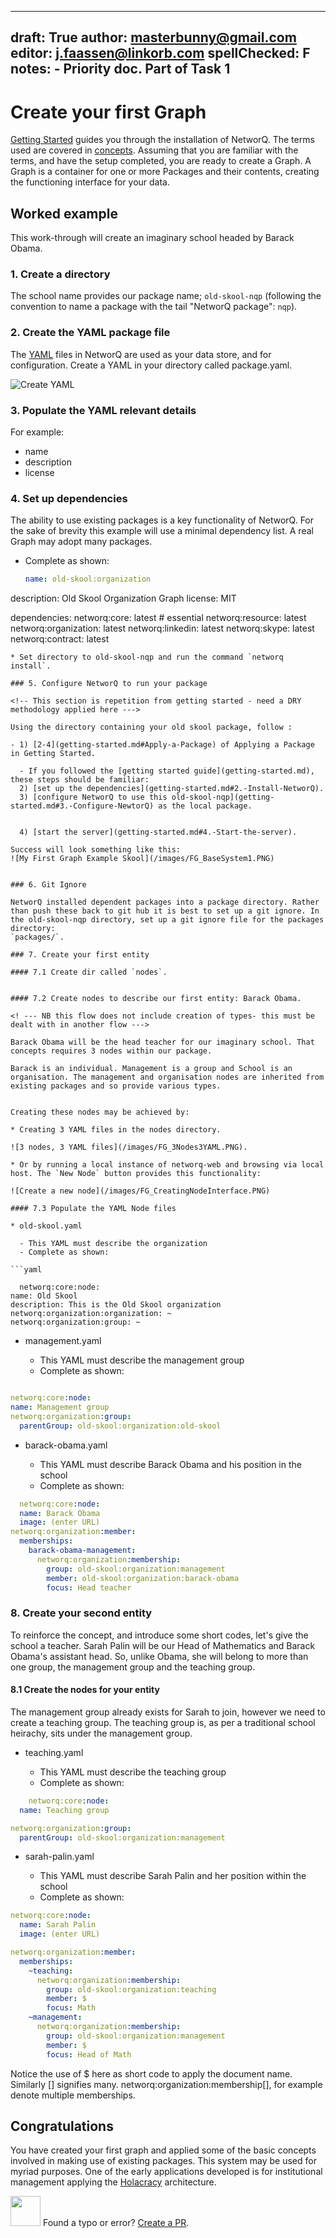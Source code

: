 
---
draft: True
author: masterbunny@gmail.com
editor: j.faassen@linkorb.com
spellChecked: F
notes:  - Priority doc. Part of Task 1
---

# Create your first Graph

[Getting Started](getting-started.md) guides you through the installation of NetworQ. The terms used are covered in [concepts](concepts.md). Assuming that you are familiar with the terms, and have the setup completed, you are ready to create a Graph. A Graph is a container for one or more Packages and their contents, creating the functioning interface for your data.


## Worked example

This work-through will create an imaginary school headed by Barack Obama.

### 1. Create a directory 

The school name provides our package name; `old-skool-nqp` 
(following the convention to name a package with the tail "NetworQ package": `nqp`).

### 2. Create the YAML package file

The [YAML](https://en.wikipedia.org/wiki/YAML) files in NetworQ are used as your data store, and for configuration. Create a YAML in your directory called package.yaml.

![Create YAML](/images/createYaml.PNG) 

### 3. Populate the YAML relevant details 

For example: 
* name
* description
* license

### 4. Set up dependencies

The ability to use existing packages is a key functionality of NetworQ. For the sake of brevity this example will use a minimal dependency list. A real Graph may adopt many packages.

* Complete as shown:

  ```yaml
  name: old-skool:organization
description: Old Skool Organization Graph
license: MIT

dependencies:
  networq:core: latest # essential
  networq:resource: latest
  networq:organization: latest
  networq:linkedin: latest
  networq:skype: latest
  networq:contract: latest
  ```
* Set directory to old-skool-nqp and run the command `networq install`.

### 5. Configure NetworQ to run your package

<!-- This section is repetition from getting started - need a DRY methodology applied here --->

Using the directory containing your old skool package, follow :
	
  - 1) [2-4](getting-started.md#Apply-a-Package) of Applying a Package in Getting Started.

	- If you followed the [getting started guide](getting-started.md), these steps should be familiar:
	2) [set up the dependencies](getting-started.md#2.-Install-NetworQ).
	3) [configure NetworQ to use this old-skool-nqp](getting-started.md#3.-Configure-NewtorQ) as the local package. 


	4) [start the server](getting-started.md#4.-Start-the-server).

Success will look something like this:
![My First Graph Example Skool](/images/FG_BaseSystem1.PNG)


### 6. Git Ignore

NetworQ installed dependent packages into a package directory. Rather than push these back to git hub it is best to set up a git ignore. In the old-skool-nqp directory, set up a git ignore file for the packages directory:
`packages/`.

### 7. Create your first entity

#### 7.1 Create dir called `nodes`.


#### 7.2 Create nodes to describe our first entity: Barack Obama. 

<! --- NB this flow does not include creation of types- this must be dealt with in another flow --->

Barack Obama will be the head teacher for our imaginary school. That concepts requires 3 nodes within our package.

Barack is an individual. Management is a group and School is an organisation. The management and organisation nodes are inherited from existing packages and so provide various types.

	
Creating these nodes may be achieved by:

* Creating 3 YAML files in the nodes directory. 

![3 nodes, 3 YAML files](/images/FG_3Nodes3YAML.PNG).

* Or by running a local instance of networq-web and browsing via local host. The `New Node` button provides this functionality:

![Create a new node](/images/FG_CreatingNodeInterface.PNG)

#### 7.3 Populate the YAML Node files

* old-skool.yaml

	- This YAML must describe the organization
	- Complete as shown:

```yaml

	networq:core:node:
  name: Old Skool
  description: This is the Old Skool organization
networq:organization:organization: ~
networq:organization:group: ~
```

* management.yaml

	- This YAML must describe the management group
	- Complete as shown:

```yaml

networq:core:node:
name: Management group
networq:organization:group:
  parentGroup: old-skool:organization:old-skool

```


* barack-obama.yaml

	- This YAML must describe Barack Obama and his position in the school
	- Complete as shown:

```yaml
  networq:core:node:
  name: Barack Obama
  image: (enter URL)
networq:organization:member:
  memberships:
    barack-obama-management:
      networq:organization:membership:
        group: old-skool:organization:management
        member: old-skool:organization:barack-obama
        focus: Head teacher
 ```

### 8. Create your second entity

To reinforce the concept, and introduce some short codes, let's give the school a teacher. Sarah Palin will be our Head of Mathematics and Barack Obama's assistant head. So, unlike Obama, she will belong to more than one group, the management group and the teaching group.

#### 8.1 Create the nodes for your entity
The management group already exists for Sarah to join, however we need to create a teaching group. The teaching group is, as per a traditional school heirachy, sits under the management group.

* teaching.yaml

	- This YAML must describe the teaching group
	- Complete as shown:

```yaml
	networq:core:node:
  name: Teaching group

networq:organization:group:
  parentGroup: old-skool:organization:management
 ```

* sarah-palin.yaml

	- This YAML must describe Sarah Palin and her position within the school
	- Complete as shown:

```yaml
networq:core:node:
  name: Sarah Palin
  image: (enter URL)

networq:organization:member:
  memberships:
    ~teaching:
      networq:organization:membership:
        group: old-skool:organization:teaching
        member: $
        focus: Math
    ~management:
      networq:organization:membership:
        group: old-skool:organization:management
        member: $
        focus: Head of Math
```

Notice the use of $ here as short code to apply the document name. Similarly [] signifies many.
networq:organization:membership[], for example denote multiple memberships.

## Congratulations

You have created your first graph and applied some of the basic concepts involved in making use of existing packages. This system may be used for myriad purposes. One of the early applications developed is for institutional management applying the [Holacracy](https://github.com/networq/holacracy-nqp) architecture.

<img src="https://github.com/favicon.ico" width="48"> Found a typo or error? [Create a PR](https://github.com/networq/www.networq.io).








